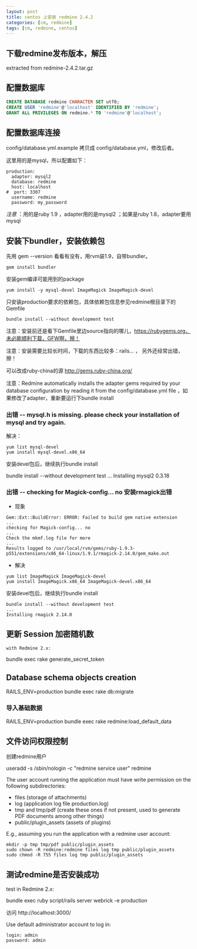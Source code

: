 ```yaml
---
layout: post
title: centos 上安装 redmine 2.4.2
categories: [cm, redmine]
tags: [cm, redmine, centos]
---
```


## 下载redmine发布版本，解压

extracted from redmine-2.4.2.tar.gz


## 配置数据库

```sql
CREATE DATABASE redmine CHARACTER SET utf8;
CREATE USER 'redmine'@'localhost' IDENTIFIED BY 'redmine';
GRANT ALL PRIVILEGES ON redmine.* TO 'redmine'@'localhost';
```


## 配置数据库连接

config/database.yml.example 拷贝成 config/database.yml，修改后者。

这里用的是mysql，所以配置如下：

```
production:
  adapter: mysql2
  database: redmine
  host: localhost
#  port: 3307
  username: redmine
  password: my_password
```

*注意* ：用的是ruby 1.9 ，adapter用的是mysql2 ；如果是ruby 1.8，adapter要用mysql




## 安装下bundler，安装依赖包

先用 gem --version 看看有没有，用rvm装1.9，自带bundler。

~~~
gem install bundler
~~~

安装gem编译可能用到的package

~~~ shell
yum install -y mysql-devel ImageMagick ImageMagick-devel
~~~


只安装production要求的依赖包，具体依赖包信息参见redmine根目录下的Gemfile

~~~
bundle install --without development test
~~~

注意：安装前还是看下Gemfile里边source指向的哪儿，https://rubygems.org，未必能顺利下载，GFW啊，擦！

注意：安装需要比较长时间，下载的东西比较多：rails...   ， 另外还经常出错， 擦！

可以改成ruby-china的源 http://gems.ruby-china.org/

注意：Redmine automatically installs the adapter gems required by your database configuration by reading it from the config/database.yml file ，如果修改了adapter，重新要运行下bundle install


### 出错 -- mysql.h is missing.  please check your installation of mysql and try again.

解决：

```
yum list mysql-devel
yum install mysql-devel.x86_64
```

安装devel包后，继续执行bundle install

bundle install --without development test
...
Installing mysql2 0.3.18


### 出错 -- checking for Magick-config... no   安装rmagick出错

* 现象

```
Gem::Ext::BuildError: ERROR: Failed to build gem native extension
...
checking for Magick-config... no
...
Check the mkmf.log file for more
...
Results logged to /usr/local/rvm/gems/ruby-1.9.3-p551/extensions/x86_64-linux/1.9.1/rmagick-2.14.0/gem_make.out
```

* 解决

```
yum list ImageMagick ImageMagick-devel
yum install ImageMagick.x86_64 ImageMagick-devel.x86_64
```

安装devel包后，继续执行bundle install

```
bundle install --without development test
...
Installing rmagick 2.14.0
```


## 更新 Session 加密随机数

    with Redmine 2.x:

bundle exec rake generate_secret_token



## Database schema objects creation

RAILS_ENV=production bundle exec rake db:migrate

### 导入基础数据

RAILS_ENV=production bundle exec rake redmine:load_default_data



## 文件访问权限控制

创建redmine用户

useradd -s /sbin/nologin -c "redmine service user" redmine

The user account running the application must have write permission on the following subdirectories:

* files (storage of attachments)
* log (application log file production.log)
* tmp and tmp/pdf (create these ones if not present, used to generate PDF documents among other things)
* public/plugin_assets (assets of plugins)

E.g., assuming you run the application with a redmine user account:

```
mkdir -p tmp tmp/pdf public/plugin_assets
sudo chown -R redmine:redmine files log tmp public/plugin_assets
sudo chmod -R 755 files log tmp public/plugin_assets
```


## 测试redmine是否安装成功

test in Redmine 2.x:

bundle exec ruby script/rails server webrick -e production

 访问 http://localhost:3000/
 
Use default administrator account to log in:

    login: admin
    password: admin




